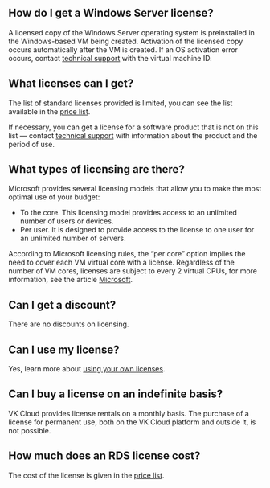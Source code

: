 ## How do I get a Windows Server license?

A licensed copy of the Windows Server operating system is preinstalled in the Windows-based VM being created. Activation of the licensed copy occurs automatically after the VM is created. If an OS activation error occurs, contact [technical support](/en/contacts) with the virtual machine ID.

## What licenses can I get?

The list of standard licenses provided is limited, you can see the list available in the [price list](https://mcs.mail.ru/pricelist).

If necessary, you can get a license for a software product that is not on this list — contact [technical support](/en/contacts) with information about the product and the period of use.

## What types of licensing are there?

Microsoft provides several licensing models that allow you to make the most optimal use of your budget:

- To the core. This licensing model provides access to an unlimited number of users or devices.
- Per user. It is designed to provide access to the license to one user for an unlimited number of servers.

According to Microsoft licensing rules, the “per core” option implies the need to cover each VM virtual core with a license. Regardless of the number of VM cores, licenses are subject to every 2 virtual CPUs, for more information, see the article [Microsoft](../../license/ms-lic/).

## Can I get a discount?

There are no discounts on licensing.

## Can I use my license?

Yes, learn more about [using your own licenses](../../license/ms-lic#migration-previously-purchased-licenses-to-vk-cloud).

## Can I buy a license on an indefinite basis?

VK Cloud provides license rentals on a monthly basis. The purchase of a license for permanent use, both on the VK Cloud platform and outside it, is not possible.

## How much does an RDS license cost?

The cost of the license is given in the [price list](https://mcs.mail.ru/pricelist).
